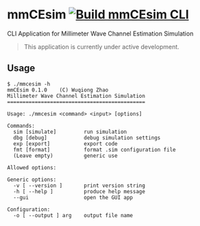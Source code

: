 # mmCEsim [![Build mmCEsim CLI](https://github.com/mmcesim/mmcesim/actions/workflows/build.yml/badge.svg)](https://github.com/mmcesim/mmcesim/actions/workflows/build.yml)
CLI Application for Millimeter Wave Channel Estimation Simulation

> This application is currently under active development.

## Usage
```
$ ./mmcesim -h
mmCEsim 0.1.0    (C) Wuqiong Zhao
Millimeter Wave Channel Estimation Simulation
=============================================

Usage: ./mmcesim <command> <input> [options]

Commands:
  sim [simulate]         run simulation
  dbg [debug]            debug simulation settings
  exp [export]           export code
  fmt [format]           format .sim configuration file
  (Leave empty)          generic use

Allowed options:

Generic options:
  -v [ --version ]       print version string
  -h [ --help ]          produce help message
  --gui                  open the GUI app

Configuration:
  -o [ --output ] arg    output file name
```
